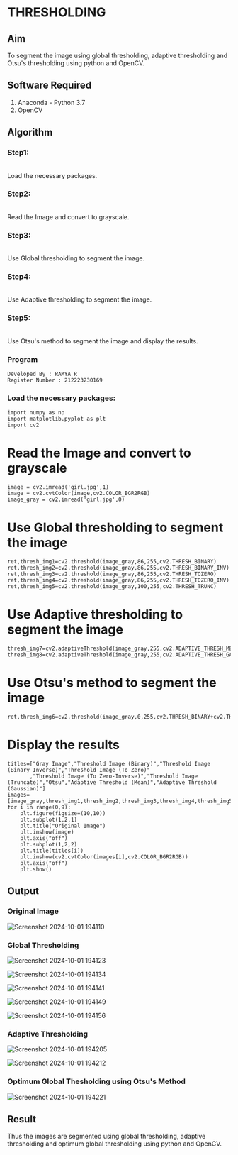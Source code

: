 # THRESHOLDING
## Aim
To segment the image using global thresholding, adaptive thresholding and Otsu's thresholding using python and OpenCV.

## Software Required
1. Anaconda - Python 3.7
2. OpenCV

## Algorithm

### Step1:
<br>
Load the necessary packages.

### Step2:
<br>
Read the Image and convert to grayscale.

### Step3:
<br>
Use Global thresholding to segment the image.

### Step4:
<br>
Use Adaptive thresholding to segment the image.

### Step5:
<br>
Use Otsu's method to segment the image and display the results.

### Program
```
Developed By : RAMYA R
Register Number : 212223230169
```

### Load the necessary packages:
```PY
import numpy as np
import matplotlib.pyplot as plt
import cv2
```

# Read the Image and convert to grayscale
```PY
image = cv2.imread('girl.jpg',1)
image = cv2.cvtColor(image,cv2.COLOR_BGR2RGB)
image_gray = cv2.imread('girl.jpg',0)
```
# Use Global thresholding to segment the image
```PY
ret,thresh_img1=cv2.threshold(image_gray,86,255,cv2.THRESH_BINARY)
ret,thresh_img2=cv2.threshold(image_gray,86,255,cv2.THRESH_BINARY_INV)
ret,thresh_img3=cv2.threshold(image_gray,86,255,cv2.THRESH_TOZERO)
ret,thresh_img4=cv2.threshold(image_gray,86,255,cv2.THRESH_TOZERO_INV)
ret,thresh_img5=cv2.threshold(image_gray,100,255,cv2.THRESH_TRUNC)
```
# Use Adaptive thresholding to segment the image
```PY
thresh_img7=cv2.adaptiveThreshold(image_gray,255,cv2.ADAPTIVE_THRESH_MEAN_C,cv2.THRESH_BINARY,11,2)
thresh_img8=cv2.adaptiveThreshold(image_gray,255,cv2.ADAPTIVE_THRESH_GAUSSIAN_C,cv2.THRESH_BINARY,11,2)
```
# Use Otsu's method to segment the image 
```PY
ret,thresh_img6=cv2.threshold(image_gray,0,255,cv2.THRESH_BINARY+cv2.THRESH_OTSU)
```
# Display the results
```PY
titles=["Gray Image","Threshold Image (Binary)","Threshold Image (Binary Inverse)","Threshold Image (To Zero)"
       ,"Threshold Image (To Zero-Inverse)","Threshold Image (Truncate)","Otsu","Adaptive Threshold (Mean)","Adaptive Threshold (Gaussian)"]
images=[image_gray,thresh_img1,thresh_img2,thresh_img3,thresh_img4,thresh_img5,thresh_img6,thresh_img7,thresh_img8]
for i in range(0,9):
    plt.figure(figsize=(10,10))
    plt.subplot(1,2,1)
    plt.title("Original Image")
    plt.imshow(image)
    plt.axis("off")
    plt.subplot(1,2,2)
    plt.title(titles[i])
    plt.imshow(cv2.cvtColor(images[i],cv2.COLOR_BGR2RGB))
    plt.axis("off")
    plt.show()
```
## Output

### Original Image
![Screenshot 2024-10-01 194110](https://github.com/user-attachments/assets/29fe3aea-1dd2-4315-893a-6dbe6632251c)

### Global Thresholding
![Screenshot 2024-10-01 194123](https://github.com/user-attachments/assets/19142558-7dce-4098-b394-861ff30af57b)

![Screenshot 2024-10-01 194134](https://github.com/user-attachments/assets/7771861c-09a1-4780-bd69-3cf11ce0cd3c)

![Screenshot 2024-10-01 194141](https://github.com/user-attachments/assets/50b3a7f3-cf3f-441b-aacc-5072e0b703d6)

![Screenshot 2024-10-01 194149](https://github.com/user-attachments/assets/1e9e63f8-2c00-4b65-aad4-93ae176c7b66)

![Screenshot 2024-10-01 194156](https://github.com/user-attachments/assets/2078fcd1-9fe0-4a38-bc4c-2094a8548fc0)

### Adaptive Thresholding
![Screenshot 2024-10-01 194205](https://github.com/user-attachments/assets/00660be0-7a3a-4059-9b85-be81415e1430)

![Screenshot 2024-10-01 194212](https://github.com/user-attachments/assets/3fc83ba7-f99f-423c-beaf-a2f463372133)

### Optimum Global Thesholding using Otsu's Method
![Screenshot 2024-10-01 194221](https://github.com/user-attachments/assets/a0a6ef58-8cad-4e3b-a63b-40fcaedcd6cc)



## Result
Thus the images are segmented using global thresholding, adaptive thresholding and optimum global thresholding using python and OpenCV.
